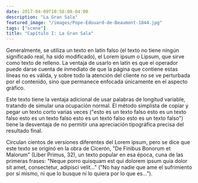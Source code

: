 ```yaml
---
date: 2017-04-09T10:58:08-04:00
description: "La Gran Sala"
featured_image: "/images/Pope-Edouard-de-Beaumont-1844.jpg"
tags: ["scene"]
title: "Capítulo I: La Gran Sala"
---
```


Generalmente, se utiliza un texto en latín falso (el texto no tiene ningún significado real, ha sido modificado), el Lorem ipsum o Lipsum, que sirve como texto de relleno. La ventaja de usarlo en latín es que el operador puede darse cuenta de inmediato de que la página que contiene estas líneas no es válida, y sobre todo la atención del cliente no se ve perturbada por el contenido, sino que permanece enfocada únicamente en el aspecto gráfico.

Este texto tiene la ventaja adicional de usar palabras de longitud variable, tratando de simular una ocupación normal. El método simplista de copiar y pegar un texto corto varias veces ("esto es un texto falso esto es un texto falso esto es un texto falso esto es un texto falso esto es un texto falso") tiene la desventaja de no permitir una apreciación tipográfica precisa del resultado final.

Circulan cientos de versiones diferentes del Lorem ipsum, pero se dice que este texto se originó en la obra de Cicerón, "De Finibus Bonorum et Malorum" (Liber Primus, 32), un texto popular en esa época, cuna de las primeras frases: "Neque porro quisquam est qui dolorem ipsum quia dolor sit amet, consectetur, adipisci velit..." ("No hay nadie que ame el sufrimiento por sí mismo, ni que lo busque ni lo quiera por lo que es...").